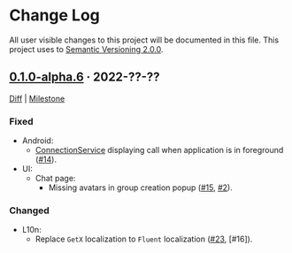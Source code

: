 Change Log
==========

All user visible changes to this project will be documented in this file. This project uses to [Semantic Versioning 2.0.0].




## [0.1.0-alpha.6] · 2022-??-??
[0.1.0-alpha.6]: /../../tree/v0.1.0-alpha.6

[Diff](/../../compare/3aa35d5bf8ba9728f54db7bf4e21425711097cda...v0.1.0-alpha.6) | [Milestone](/../../milestone/1)

### Fixed

- Android:
    - [ConnectionService] displaying call when application is in foreground ([#14]).
- UI:
    - Chat page:
        - Missing avatars in group creation popup ([#15], [#2]).

### Changed

- L10n:
    - Replace `GetX` localization to `Fluent` localization ([#23], [#16]).

[#2]: /../../issues/2
[#14]: /../../pull/14
[#15]: /../../pull/15
[#23]: /../../pull/23





[ConnectionService]: https://developer.android.com/reference/android/telecom/ConnectionService
[Semantic Versioning 2.0.0]: https://semver.org
